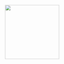 <div>
<a href="https://github.com/bernardo-dev">
<img loading="lazy" height="180em" src="https://github-readme-stats.vercel.app/api/top-langs/?username=bernardo-dev&layout=compact&langs_count=7&theme=dracula"/>
